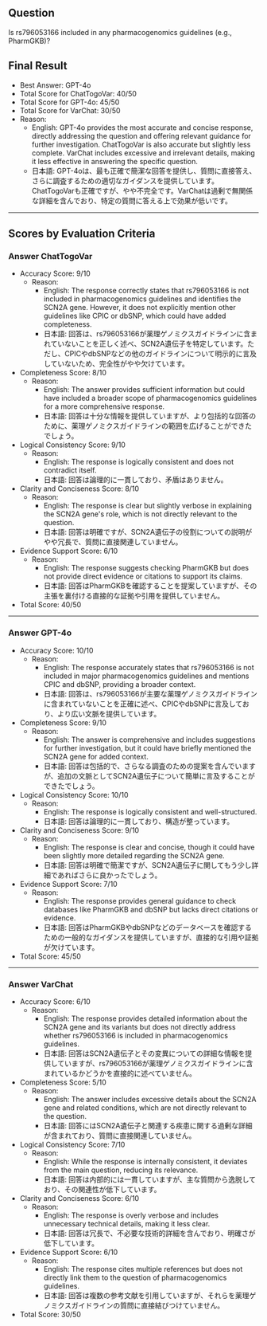 ## Question

Is rs796053166 included in any pharmacogenomics guidelines (e.g., PharmGKB)?

## Final Result

- Best Answer: GPT-4o
- Total Score for ChatTogoVar: 40/50
- Total Score for GPT-4o: 45/50
- Total Score for VarChat: 30/50
- Reason:
  - English: GPT-4o provides the most accurate and concise response, directly addressing the question and offering relevant guidance for further investigation. ChatTogoVar is also accurate but slightly less complete. VarChat includes excessive and irrelevant details, making it less effective in answering the specific question.
  - 日本語: GPT-4oは、最も正確で簡潔な回答を提供し、質問に直接答え、さらに調査するための適切なガイダンスを提供しています。ChatTogoVarも正確ですが、やや不完全です。VarChatは過剰で無関係な詳細を含んでおり、特定の質問に答える上で効果が低いです。

---

## Scores by Evaluation Criteria

### Answer ChatTogoVar
- Accuracy Score: 9/10
  - Reason: 
    - English: The response correctly states that rs796053166 is not included in pharmacogenomics guidelines and identifies the SCN2A gene. However, it does not explicitly mention other guidelines like CPIC or dbSNP, which could have added completeness.
    - 日本語: 回答は、rs796053166が薬理ゲノミクスガイドラインに含まれていないことを正しく述べ、SCN2A遺伝子を特定しています。ただし、CPICやdbSNPなどの他のガイドラインについて明示的に言及していないため、完全性がやや欠けています。
- Completeness Score: 8/10
  - Reason: 
    - English: The answer provides sufficient information but could have included a broader scope of pharmacogenomics guidelines for a more comprehensive response.
    - 日本語: 回答は十分な情報を提供していますが、より包括的な回答のために、薬理ゲノミクスガイドラインの範囲を広げることができたでしょう。
- Logical Consistency Score: 9/10
  - Reason: 
    - English: The response is logically consistent and does not contradict itself.
    - 日本語: 回答は論理的に一貫しており、矛盾はありません。
- Clarity and Conciseness Score: 8/10
  - Reason: 
    - English: The response is clear but slightly verbose in explaining the SCN2A gene's role, which is not directly relevant to the question.
    - 日本語: 回答は明確ですが、SCN2A遺伝子の役割についての説明がやや冗長で、質問に直接関連していません。
- Evidence Support Score: 6/10
  - Reason: 
    - English: The response suggests checking PharmGKB but does not provide direct evidence or citations to support its claims.
    - 日本語: 回答はPharmGKBを確認することを提案していますが、その主張を裏付ける直接的な証拠や引用を提供していません。
- Total Score: 40/50

---

### Answer GPT-4o
- Accuracy Score: 10/10
  - Reason: 
    - English: The response accurately states that rs796053166 is not included in major pharmacogenomics guidelines and mentions CPIC and dbSNP, providing a broader context.
    - 日本語: 回答は、rs796053166が主要な薬理ゲノミクスガイドラインに含まれていないことを正確に述べ、CPICやdbSNPに言及しており、より広い文脈を提供しています。
- Completeness Score: 9/10
  - Reason: 
    - English: The answer is comprehensive and includes suggestions for further investigation, but it could have briefly mentioned the SCN2A gene for added context.
    - 日本語: 回答は包括的で、さらなる調査のための提案を含んでいますが、追加の文脈としてSCN2A遺伝子について簡単に言及することができたでしょう。
- Logical Consistency Score: 10/10
  - Reason: 
    - English: The response is logically consistent and well-structured.
    - 日本語: 回答は論理的に一貫しており、構造が整っています。
- Clarity and Conciseness Score: 9/10
  - Reason: 
    - English: The response is clear and concise, though it could have been slightly more detailed regarding the SCN2A gene.
    - 日本語: 回答は明確で簡潔ですが、SCN2A遺伝子に関してもう少し詳細であればさらに良かったでしょう。
- Evidence Support Score: 7/10
  - Reason: 
    - English: The response provides general guidance to check databases like PharmGKB and dbSNP but lacks direct citations or evidence.
    - 日本語: 回答はPharmGKBやdbSNPなどのデータベースを確認するための一般的なガイダンスを提供していますが、直接的な引用や証拠が欠けています。
- Total Score: 45/50

---

### Answer VarChat
- Accuracy Score: 6/10
  - Reason: 
    - English: The response provides detailed information about the SCN2A gene and its variants but does not directly address whether rs796053166 is included in pharmacogenomics guidelines.
    - 日本語: 回答はSCN2A遺伝子とその変異についての詳細な情報を提供していますが、rs796053166が薬理ゲノミクスガイドラインに含まれているかどうかを直接的に述べていません。
- Completeness Score: 5/10
  - Reason: 
    - English: The answer includes excessive details about the SCN2A gene and related conditions, which are not directly relevant to the question.
    - 日本語: 回答にはSCN2A遺伝子と関連する疾患に関する過剰な詳細が含まれており、質問に直接関連していません。
- Logical Consistency Score: 7/10
  - Reason: 
    - English: While the response is internally consistent, it deviates from the main question, reducing its relevance.
    - 日本語: 回答は内部的には一貫していますが、主な質問から逸脱しており、その関連性が低下しています。
- Clarity and Conciseness Score: 6/10
  - Reason: 
    - English: The response is overly verbose and includes unnecessary technical details, making it less clear.
    - 日本語: 回答は冗長で、不必要な技術的詳細を含んでおり、明確さが低下しています。
- Evidence Support Score: 6/10
  - Reason: 
    - English: The response cites multiple references but does not directly link them to the question of pharmacogenomics guidelines.
    - 日本語: 回答は複数の参考文献を引用していますが、それらを薬理ゲノミクスガイドラインの質問に直接結びつけていません。
- Total Score: 30/50
